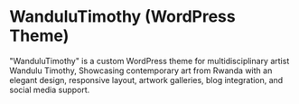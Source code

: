 # WanduluTimothy (WordPress Theme)
"WanduluTimothy" is a custom WordPress theme for multidisciplinary artist Wandulu Timothy,
Showcasing contemporary art from Rwanda with an elegant design, responsive layout, artwork galleries, blog integration, and social media support.
